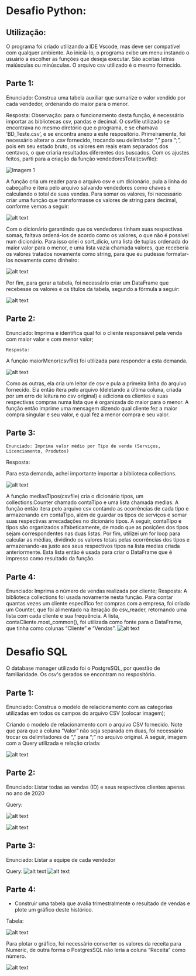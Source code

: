 
# Desafio Python:

## Utilização: 

O programa foi criado utilizando a IDE Vscode, mas deve ser compatível com qualquer ambiente. Ao iniciá-lo, o programa exibe um menu instando o usuário a escolher as funções que deseja executar. São aceitas letras maiúsculas ou minúsculas. O arquivo csv utilizado é o mesmo fornecido.

## Parte 1:

Enunciado: Construa uma tabela auxiliar que sumarize o valor vendido por cada vendedor, ordenando do maior para o menor.

Resposta:
	Observação: para o funcionamento desta função, é necessário importar as bibliotecas csv, pandas e decimal. O csvfile utilizado se encontrava no mesmo diretório que o programa, e se chamava ‘BD_Teste.csv’, e se encontra anexo a este respositório.
	Primeiramente, foi necessário alterar o .csv fornecido, trocando seu delimitador “,” para “;”, pois em seu estado bruto, os valores em reais eram separados dos centavos, o que criaria resultados diferentes dos buscados.
	Com os ajustes feitos, parti para a criação da função vendedoresTotal(csvfile):

![Imagem 1](https://raw.githubusercontent.com/bcatao92/desafio-sql/main/imagem1.jpg)

A função cria um reader para o arquivo csv e um dicionário, pula a linha do cabeçalho e itera pelo arquivo salvando vendedores como chaves e calculando o total de suas vendas. Para somar os valores, foi necessário criar uma função que transformasse os valores de string para decimal, conforme vemos a seguir:

![alt text](https://raw.githubusercontent.com/bcatao92/desafio-sql/main/imagem2.jpg)

Com o dicionário garantindo que os vendedores tinham suas respectivas somas, faltava ordená-los de acordo como os valores, o que não é possível num dicionário. Para isso criei o sort_dicio, uma lista de tuplas ordenada do maior valor para o menor, e uma lista vazia chamada valores, que receberia os valores tratados novamente como string, para que eu pudesse formatar-los novamente como dinheiro:

![alt text](https://raw.githubusercontent.com/bcatao92/desafio-sql/main/imagem3.jpg)

Por fim, para gerar a tabela, foi necessário criar um DataFrame que recebesse os valores e os títulos da tabela, segundo a fórmula a seguir:

![alt text](https://raw.githubusercontent.com/bcatao92/desafio-sql/main/imagem4.jpg)

## Parte 2:
Enunciado: Imprima e identifica qual foi o cliente responsável pela venda com maior valor e com menor valor;

	Resposta:
	
  A função maiorMenor(csvfile) foi utilizada para responder a esta demanda.
  
  ![alt text](https://raw.githubusercontent.com/bcatao92/desafio-sql/main/imagem5.jpg)
  
Como as outras, ela cria um leitor de csv e pula a primeira linha do arquivo fornecido. Ela então itera pelo arquivo (deletando a última coluna, criada por um erro de leitura no csv original) e adiciona os clientes e suas respectivas compras numa lista que é organizada do maior para o menor.
	A função então imprime uma mensagem dizendo qual cliente fez a maior compra singular e seu valor, e qual fez a menor compra e seu valor.

## Parte 3:
	Enunciado: Imprima valor médio por Tipo de venda (Serviços, Licenciamento, Produtos)

Resposta:

Para esta demanda, achei importante importar a biblioteca collections.
  
  ![alt text](https://raw.githubusercontent.com/bcatao92/desafio-sql/main/imagem6.jpg)

A função mediasTipos(csvfile) cria o dicionário tipos, um collections.Counter chamado contaTipo e uma lista chamada medias. A função então itera pelo arquivo csv contando as ocorrências de cada tipo e armazenando em contaTipo, além de guardar os tipos de serviços e somar suas respectivas arrecadações no dicionário tipos.
	A seguir, contaTipo e tipos são organizados alfabeticamente, de modo que as posições dos tipos sejam correspondentes nas duas listas.
	Por fim, utilizei um for loop para calcular as médias, dividindo os valores totais pelas ocorrências dos tipos e armazenando-as justo aos seus respectivos tipos na lista medias criada anteriormente. Esta lista então é usada para criar o DataFrame que é impresso como resultado da função.

## Parte 4:
Enunciado: Imprima o número de vendas realizada por cliente;
Resposta:
	A biblioteca collections foi usada novamente nesta função.
	Para contar quantas vezes um cliente específico fez compras com a empresa, foi criado um Counter, que foi alimentado na iteração do csv_reader, retornando uma lista com cada cliente e sua frequência. A lista, contaCliente.most_common(), foi utilizada como fonte para o DataFrame, que tinha como colunas “Cliente” e “Vendas”.
![alt text](https://raw.githubusercontent.com/bcatao92/desafio-sql/main/imagem7.jpg)


# Desafio SQL

O database manager utilizado foi o PostgreSQL, por questão de familiaridade. Os csv's gerados se encontram no respositório.

## Parte 1: 
Enunciado: Construa o modelo de relacionamento com as categorias utilizadas em todos os campos do arquivo CSV (colocar imagem);

Criando o modelo de relacionamento com o arquivo CSV fornecido. Note que para que a coluna “Valor” não seja separada em duas, foi necessário trocar os delimitadores de “,” para “;” no arquivo original.
A seguir, imagem com a Query utilizada e relação criada:

![alt text](https://raw.githubusercontent.com/bcatao92/desafio-sql/main/imagem8.jpg)

## Parte 2:
Enunciado: Listar todas as vendas (ID) e seus respectivos clientes apenas no ano de 2020


Query:

![alt text](https://raw.githubusercontent.com/bcatao92/desafio-sql/main/imagem9.jpg)

![alt text](https://raw.githubusercontent.com/bcatao92/desafio-sql/main/imagem10.jpg)

## Parte 3:
Enunciado: Listar a equipe de cada vendedor

Query:
![alt text](https://raw.githubusercontent.com/bcatao92/desafio-sql/main/imagem11.jpg)
![alt text](https://raw.githubusercontent.com/bcatao92/desafio-sql/main/imagem12.jpg)

## Parte 4:
- Construir uma tabela que avalia trimestralmente o resultado de vendas e plote um gráfico deste histórico.

Tabela:

![alt text](https://raw.githubusercontent.com/bcatao92/desafio-sql/main/imagem13.jpg)

Para plotar o gráfico, foi necessário converter os valores da receita para Numeric, de outra forma o PostgresSQL não leria a coluna “Receita” como número.

![alt text](https://raw.githubusercontent.com/bcatao92/desafio-sql/main/imagem14.jpg)
